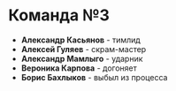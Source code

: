 # Команда №3
- **Александр Касьянов** - тимлид
- **Алексей Гуляев** - скрам-мастер
- **Александр Мамлыго** - ударник
- **Вероника Карпова** - догоняет
- **Борис Бахлыков** - выбыл из процесса
